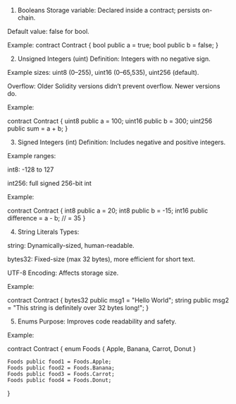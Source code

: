 1. Booleans
Storage variable: Declared inside a contract; persists on-chain.

Default value: false for bool.

Example:
contract Contract {
    bool public a = true;
    bool public b = false;
}

2. Unsigned Integers (uint)
Definition: Integers with no negative sign.

Example sizes: uint8 (0–255), uint16 (0–65,535), uint256 (default).

Overflow: Older Solidity versions didn’t prevent overflow. Newer versions do.

Example:

contract Contract {
    uint8 public a = 100;
    uint16 public b = 300;
    uint256 public sum = a + b;
}

3. Signed Integers (int)
Definition: Includes negative and positive integers.

Example ranges:

int8: -128 to 127

int256: full signed 256-bit int

Example:

contract Contract {
    int8 public a = 20;
    int8 public b = -15;
    int16 public difference = a - b; // = 35
}


4. String Literals
Types:

string: Dynamically-sized, human-readable.

bytes32: Fixed-size (max 32 bytes), more efficient for short text.

UTF-8 Encoding: Affects storage size.

Example:

contract Contract {
    bytes32 public msg1 = "Hello World";
    string public msg2 = "This string is definitely over 32 bytes long!";
}

5. Enums
Purpose: Improves code readability and safety.

Example:

contract Contract {
    enum Foods { Apple, Banana, Carrot, Donut }

    Foods public food1 = Foods.Apple;
    Foods public food2 = Foods.Banana;
    Foods public food3 = Foods.Carrot;
    Foods public food4 = Foods.Donut;
}
